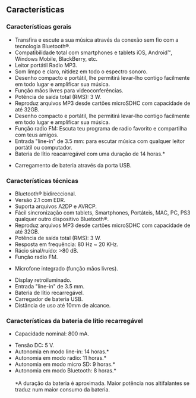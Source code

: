 ## Características

### Características gerais

- Transfira e escute a sua música através da conexão sem fio com a tecnologia Bluetooth®.
- Compatibilidade total com smartphones e tablets iOS, Android™, Windows Mobile, BlackBerry, etc.
- Leitor portátil Radio MP3.
- Som limpo e claro, nitidez em todo o espectro sonoro. 
- Desenho compacto e portátil, lhe permitirá levar-lho contigo facilmente em todo lugar e amplificar sua música.
- Função mãos livres para videoconferências.
- Potência de saída total (RMS): 3 W.
- Reproduz arquivos MP3 desde cartões microSDHC com capacidade de até 32GB.
- Desenho compacto e portátil, lhe permitirá levar-lho contigo facilmente em todo lugar e amplificar sua música.
- Função radio FM: Escuta teu programa de radio favorito e compartilha com teus amigos.
- Entrada "line-in" de 3.5 mm: para escutar música com qualquer leitor portátil ou computador.
- Bateria de lítio reacarregável com uma duração de 14 horas.*
* Carregamento de bateria através da porta USB.


### Características técnicas

- Bluetooth® bidireccional.
- Versão 2.1 com EDR.
- Suporta arquivos A2DP e AVRCP.
- Fácil sincronização com tablets, Smartphones, Portáteis, MAC, PC, PS3 qualquer outro dispositivo Bluetooth®.
- Reproduz arquivos MP3 desde cartões microSDHC com capacidade de até 32GB.
- Potência de saída total (RMS): 3 W.
- Resposta em frequência: 80 Hz ~ 20 KHz.
- Rácio sinal/ruído: >80 dB.
- Função radio FM.
* Microfone integrado (função mãos livres).
- Display retroiluminado.
- Entrada "line-in" de 3.5 mm.
- Bateria de lítio recarregável.
- Carregador de bateria USB.
- Distância de uso até 10mm de alcance.


### Características da bateria de lítio recarregável

* Capacidade nominal: 800 mA.
- Tensão DC: 5 V.
- Autonomia en modo line-in: 14 horas.*
- Autonomia em modo radio: 11 horas.*
- Autonomia em modo micro SD: 9 horas.*
- Autonomia em modo Bluetooth: 8 horas.*
<br/><br/>
 *A duração da bateria é aproximada. Maior potência nos altifalantes se traduz num maior consumo da bateria.
